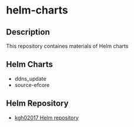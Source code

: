# helm-charts
## Description

This repository containes materials of Helm charts

## Helm Charts

- ddns_update
- source-efcore

## Helm Repository

- [kgh02017 Helm repository](https://kgh02017.github.io/helm-charts)